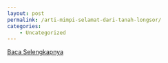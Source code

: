 ```yaml
---
layout: post
permalink: /arti-mimpi-selamat-dari-tanah-longsor/
categories:
    - Uncategorized
---
```


[Baca Selengkapnya](/06)
